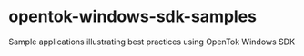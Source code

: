 # opentok-windows-sdk-samples
Sample applications illustrating best practices using OpenTok Windows SDK

